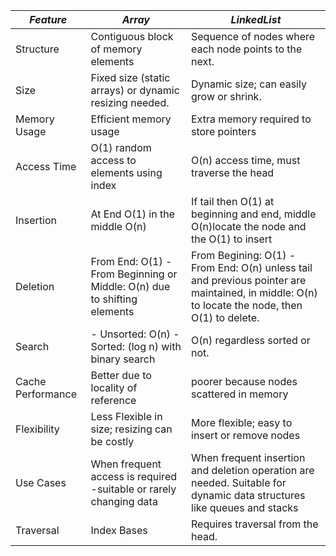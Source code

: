 | **_Feature_**     | **_Array_**                                                              | **_LinkedList_**                                                                                                                               |
|-------------------|--------------------------------------------------------------------------|------------------------------------------------------------------------------------------------------------------------------------------------|
| Structure         | 	Contiguous block of memory elements                                     | Sequence of nodes where each node points to the next.                                                                                          |
| Size              | Fixed size (static arrays) or dynamic resizing needed.                   | Dynamic size; can easily grow or shrink.                                                                                                       |
| Memory Usage      | Efficient memory usage                                                   | Extra memory required to store pointers                                                                                                        |
| Access Time       | O(1) random access to elements using index                               | O(n) access time, must traverse the head                                                                                                       |
| Insertion         | At End O(1) in the middle O(n)                                           | If tail then O(1) at beginning and end, middle O(n)locate the node and the O(1) to insert                                                      |
| Deletion          | From End: O(1) - From Beginning or Middle: O(n) due to shifting elements | From Begining: O(1) - From End: O(n) unless tail and previous pointer are maintained, in middle: O(n) to locate the node, then O(1) to delete. |
| Search            | - Unsorted: O(n) - Sorted: (log n) with binary search                    | O(n) regardless sorted or not.                                                                                                                 |
| Cache Performance | Better due to locality of reference                                      | poorer because nodes scattered in memory                                                                                                       |
| Flexibility       | Less Flexible in size; resizing can be costly                            | More flexible; easy to insert or remove nodes                                                                                                  |
| Use Cases         | When frequent access is required -suitable or rarely changing data       | When frequent insertion and deletion operation are needed. Suitable for dynamic data structures like queues and stacks                         |
| Traversal         | Index Bases                                                              | Requires traversal from the head.                                                                                                              |
   
